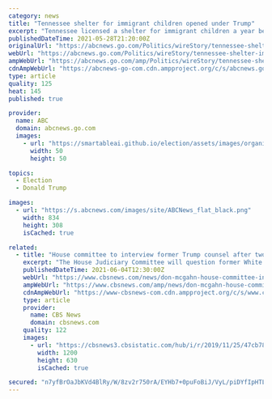 ```yaml
---
category: news
title: "Tennessee shelter for immigrant children opened under Trump"
excerpt: "Tennessee licensed a shelter for immigrant children a year before the state’s Republican governor and U.S. Senators began expressing outrage over unaccompanied minors sent to Chattanooga"
publishedDateTime: 2021-05-28T21:20:00Z
originalUrl: "https://abcnews.go.com/Politics/wireStory/tennessee-shelter-immigrant-children-opened-trump-77971795"
webUrl: "https://abcnews.go.com/Politics/wireStory/tennessee-shelter-immigrant-children-opened-trump-77971795"
ampWebUrl: "https://abcnews.go.com/amp/Politics/wireStory/tennessee-shelter-immigrant-children-opened-trump-77971795"
cdnAmpWebUrl: "https://abcnews-go-com.cdn.ampproject.org/c/s/abcnews.go.com/amp/Politics/wireStory/tennessee-shelter-immigrant-children-opened-trump-77971795"
type: article
quality: 125
heat: 145
published: true

provider:
  name: ABC
  domain: abcnews.go.com
  images:
    - url: "https://smartableai.github.io/election/assets/images/organizations/abcnews.go.com-50x50.jpg"
      width: 50
      height: 50

topics:
  - Election
  - Donald Trump

images:
  - url: "https://s.abcnews.com/images/site/ABCNews_flat_black.png"
    width: 834
    height: 308
    isCached: true

related:
  - title: "House committee to interview former Trump counsel after two-year legal battle"
    excerpt: "The House Judiciary Committee will question former White House counsel Don McGahn behind closed doors on Friday."
    publishedDateTime: 2021-06-04T12:30:00Z
    webUrl: "https://www.cbsnews.com/news/don-mcgahn-house-committee-interview-former-trump-counsel/"
    ampWebUrl: "https://www.cbsnews.com/amp/news/don-mcgahn-house-committee-interview-former-trump-counsel/"
    cdnAmpWebUrl: "https://www-cbsnews-com.cdn.ampproject.org/c/s/www.cbsnews.com/amp/news/don-mcgahn-house-committee-interview-former-trump-counsel/"
    type: article
    provider:
      name: CBS News
      domain: cbsnews.com
    quality: 122
    images:
      - url: "https://cbsnews3.cbsistatic.com/hub/i/r/2019/11/25/47cb784e-952a-4a0d-b068-f8f25ed3639d/thumbnail/1200x630g4/3887ff2505aaf0a92aade698da971528/gettyimages-1026739840.jpg"
        width: 1200
        height: 630
        isCached: true

secured: "n7yfBrOaJbKVd4BlRy/W/8zv2r750rA/EYHb7+0puFoBiJ/VyL/piDYfIpHTL0wYS/9UISEiDaq7OD7ZHhACX/hFuqJdhGSGAmFd6n0Y6hxBcdWs0qoqAwZiS6sx4cqKoXVwTaggcYZXDgOxtfswxhmRhuqusYeAlGAU4z9IrKwYxDDVs/rZdIrFgKW1kLAmbqpHQUG8FBhy/B8SY2Ru6PF1yscZC9NZJWKQqJZ6m8QqoWg5538lF8rkEaICD4ejOMGxaQsv0yVY5O4uritszBEbqP+VfYbGCLDI3W+cpoOpzQJ6A+B39e2kgCIrUE7r25ZgozXMFGJw2xfi1/CFaIXe9IHSlYl66y7OVPJXuOM=;NxApFV5nqWWX5xjcm3TXVw=="
---
```


